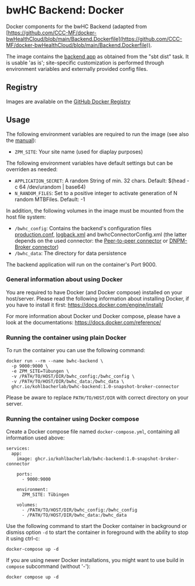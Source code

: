 # bwHC Backend: Docker

Docker components for the bwHC Backend (adapted from [https://github.com/CCC-MF/docker-bwHealthCloud/blob/main/Backend.Dockerfile](https://github.com/CCC-MF/docker-bwHealthCloud/blob/main/Backend.Dockerfile)).

The image contains the [backend app](https://github.com/KohlbacherLab/bwHC-REST-API-Gateway/tree/master) as obtained from the "sbt dist" task.
It is usable 'as is'; site-specific customization is performed through environment variables and externally provided config files.


## Registry

Images are available on the [GitHub Docker Registry](https://github.com/KohlbacherLab/bwHC-REST-API-Gateway/pkgs/container/bwhc-backend)


## Usage

The following environment variables are required to run the image (see also the [manual](https://ibmi-intra.cs.uni-tuebingen.de/display/ZPM/bwHC+Prototype+Manual#bwHCPrototypeManual-BasicBackendApplicationConfiguration)):

* `ZPM_SITE`: Your site name (used for diaplay purposes)

The following environment variables have default settings but can be overriden as needed:

* `APPLICATION_SECRET`: A random String of min. 32 chars. Default: $(head -c 64 /dev/urandom | base64)
* `N_RANDOM_FILES`: Set to a positive integer to activate generation of N random MTBFiles. Default: -1

In addition, the following volumes in the image must be mounted from the host file system:

* `/bwhc_config`: Contains the backend's configuration files [production.conf](https://github.com/KohlbacherLab/bwHC-REST-API-Gateway/blob/master/deployment/production.conf), [logback.xml](https://github.com/KohlbacherLab/bwHC-REST-API-Gateway/blob/master/deployment/logback.xml) and bwhcConnectorConfig.xml (the latter depends on the used connector: the [Peer-to-peer connector](https://github.com/KohlbacherLab/bwHC-REST-API-Gateway/blob/master/deployment/bwhcConnectorConfig.xml) or [DNPM-Broker connector](https://github.com/KohlbacherLab/bwHC-Query-Service/tree/master/bwhc_broker_connector#configuration))
* `/bwhc_data`: The directory for data persistence


The backend application will run on the container's Port 9000.

### General information about using Docker

You are required to have Docker (and Docker compose) installed on your host/server. Please read the following information about installing Docker, if you have to install it first: https://docs.docker.com/engine/install/

For more information about Docker und Docker compose, please have a look at the documentations: https://docs.docker.com/reference/

### Running the container using plain Docker

To run the container you can use the following command:

```
docker run --rm --name bwhc-backend \
  -p 9000:9000 \
  -e ZPM_SITE=Tübungen \
  -v /PATH/TO/HOST/DIR/bwhc_config:/bwhc_config \
  -v /PATH/TO/HOST/DIR/bwhc_data:/bwhc_data \
  ghcr.io/kohlbacherlab/bwhc-backend:1.0-snapshot-broker-connector
```

Please be aware to replace `PATH/TO/HOST/DIR` with correct directory on your server.

### Running the container using Docker compose

Create a Docker compose file named `docker-compose.yml`, containing all information used above:

```
services:
  app:
    image: ghcr.io/kohlbacherlab/bwhc-backend:1.0-snapshot-broker-connector

    ports:
      - 9000:9000

    environment:
      ZPM_SITE: Tübingen

    volumes:
      - /PATH/TO/HOST/DIR/bwhc_config:/bwhc_config
      - /PATH/TO/HOST/DIR/bwhc_data:/bwhc_data
```

Use the following command to start the Docker container in background or dismiss option `-d` to start the container in foreground with the ability to stop it using ctrl-c:

```
docker-compose up -d
```

If you are using newer Docker installations, you might want to use build in `compose` subcommand (without '-'):

```
docker compose up -d
```
